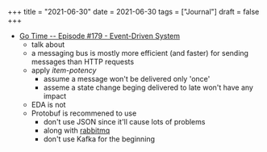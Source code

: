 +++
title = "2021-06-30"
date = 2021-06-30
tags = ["Journal"]
draft = false
+++

-   [Go Time -- Episode #179 - Event-Driven System](https://changelog.com/gotime/179)
    -   talk about
    -   a messaging bus is mostly more efficient (and faster) for sending messages than HTTP requests
    -   apply _item-potency_
        -   assume a message won't be delivered only 'once'
        -   asseme a state change beging delivered to late won't have any impact
    -   EDA is not
    -   Protobuf is recommened to use
        -   don't use JSON since it'll cause lots of problems
        -   along with [rabbitmq](https://www.rabbitmq.com/)
        -   don't use Kafka for the beginning